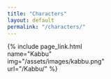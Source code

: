 ```yaml
---
title: "Characters"
layout: default
permalink: "/characters/"
---
```

<div style="display:grid;grid-template-columns: 1fr 1fr;gap: 10px;">
{% include page_link.html name="Kabbu" img="/assets/images/kabbu.png" url="/Kabbu/" %}
</div>
